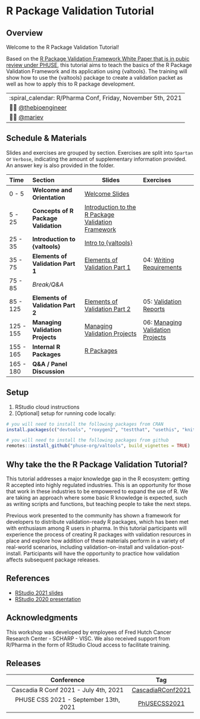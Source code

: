 # R Package Validation Tutorial

## Overview

Welcome to the R Package Validation Tutorial!

Based on the [R Package Validation Framework White Paper that is in
pubic review under PHUSE](https://lnkd.in/dufTZ2Ra), this tutorial aims to teach the
basics of the R Package Validation Framework and its application using {valtools}.
The training will show how to use the {valtools} package to create a validation
packet as well as how to apply this to R package development.


|                                     |
|-------------------------------------|
| :spiral\_calendar: R/Pharma Conf, Friday, November 5th, 2021  |
| :man_technologist: [@thebioengineer](https://github.com/thebioengineer)      |
| :woman_technologist: [@mariev](https://github.com/mariev)              |

## Schedule & Materials

Slides and exercises are grouped by section. Exercises are split into
`Spartan` or `Verbose`, indicating the amount of supplementary
information provided. An answer key is also provided in the folder.

| Time      | Section                              | Slides                                             | Exercises                       |
|:----------|:-------------------------------------|----------------------------------------------------|:--------------------------------|
| 0 - 5    | **Welcome and Orientation**          | [Welcome Slides](Slides/Slides-01-Welcome_and_Orientation)      |                                 |
| 5 - 25   | **Concepts of R Package Validation** | [Introduction to the R Package Validation Framework](Slides/Slides-02-Concepts_of_R_Package_Validation) |                                 |
| 25 - 35   | **Introduction to {valtools}**       | [Intro to {valtools}](Slides/Slides-03-Intro_to_Valtools)                                |                                 |
| 35 - 75   | **Elements of Validation Part 1**                 | [Elements of Validation Part 1](Slides/Slides-04-Elements_of_Validation)                  | 04: [Writing Requirements](Materials/Materials-04-Requirements_Report) |
| 75 - 85 | *Break/Q&A*                          |                                                    |                                 |
| 85 - 125| **Elements of Validation Part 2**            | [Elements of Validation Part 2](Slides/Slides-05-The_Validation_Report)                    | 05: [Validation Reports](Materials/Materials-05-Validation_Report)    |
| 125 - 155 | **Managing Validation Projects**        | [Managing Validation Projects](Slides/Slides-06-Managing_Validation_Projects)                          | 06: [Managing Validation Projects](Materials/Materials-06-Managing_Validation_Projects) |
| 155 - 165 | **Internal R Packages**        | [R Packages](Slides/Slides-07-R_Packages)                          |  |
| 165 - 180 | **Q&A / Panel Discussion**        |                          |   |

## Setup

1.  RStudio cloud instructions
2.  \[Optional\] setup for running code locally:

``` r
# you will need to install the following packages from CRAN
install.packages(c("devtools", "roxygen2", "testthat", "usethis", "knitr"))

# you will need to install the following packages from github
remotes::install_github("phuse-org/valtools", build_vignettes = TRUE)
```

## Why take the the R Package Validation Tutorial?

This tutorial addresses a major knowledge gap in the R ecosystem:
getting R accepted into highly regulated industries. This is an
opportunity for those that work in these industries to be empowered to
expand the use of R. We are taking an approach where some basic R
knowledge is expected, such as writing scripts and functions, but
teaching people to take the next steps.

Previous work presented to the community has shown a framework for
developers to distribute validation-ready R packages, which has been met
with enthusiasm among R users in pharma. In this tutorial participants
will experience the process of creating R packages with validation
resources in place and explore how addition of these materials perform
in a variety of real-world scenarios, including validation-on-install
and validation-post-install. Participants will have the opportunity to
practice how validation affects subsequent package releases.

## References

-   [RStudio 2021
    slides](https://thebioengineer.github.io/validation_rstudio_2021)
-   [RStudio 2020
    presentation](https://rstudio.com/resources/rstudioconf-2020/approaches-to-assay-processing-package-validation/)
    
## Acknowledgments

This workshop was developed by employees of Fred Hutch Cancer Research Center - SCHARP - VISC. 
We also received support from R/Pharma in the form of RStudio Cloud access to facilitate training.

## Releases

| Conference                            | Tag                                                                                                            | 
|:-------------------------------------:|:--------------------------------------------------------------------------------------------------------------:|
| Cascadia R Conf 2021 - July 4th, 2021 | [CascadiaRConf2021](https://github.com/FredHutch/R_Package_Validation_Tutorial/releases/tag/CascadiaRConf2021) |
| PHUSE CSS 2021 - September 13th, 2021 | [PhUSECSS2021](https://github.com/FredHutch/R_Package_Validation_Tutorial/releases/tag/PhUSECSS2021) |

